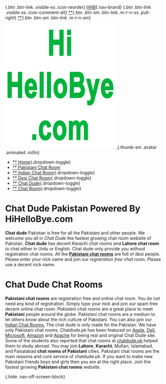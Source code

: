 <div class="section hbox stretch">

<div class="section vbox">

[](){.btn .btn-link .visible-xs .icon-reorder} [HHB](#){.nav-brand}
[](){.btn .btn-link .visible-xs .icon-comment-alt}
[**](indexbfd1.html?logout=1){.btn .btn-sm .btn-link .m-r-n-xs
.pull-right} [**](#nav){.btn .btn-sm .btn-link .m-l-n-sm}
<div class="section">

<div class="lter nav-user hidden-xs pos-rlt">

<div class="nav-avatar pos-rlt">

[![](images/hihellobye.jpg) <span
class="caret caret-white"></span>](#){.thumb-sm .avatar .animated
.rollIn}

</div>

</div>

-   [** <span>Home</span>](index.html){.dropdown-toggle}
-   [** <span>Pakistani Chat
    Room</span>](chat-room/pakistani-chat-rooms.html)
-   [** <span>Indian Chat
    Room</span>](chat-room/indian-chat-rooms.html){.dropdown-toggle}
-   [** <span>Desi Chat
    Room</span>](chat-room/desi-chat-rooms.html){.dropdown-toggle}
-   [** <span>Chat
    Dude</span>](chat-room/chat-dude/index.html){.dropdown-toggle}
-   [** <span>Chat Room</span>](chat-room/index.html){.dropdown-toggle}

</div>

</div>

<div id="content" class="section">

<div class="section vbox">

<div class="section scrollable wrapper">

Chat Dude Pakistan Powered By HiHelloBye.com
============================================

**Chat dude** Pakistan is free for all the Pakistani and other people.
We welcome you all in *Chat Dude* the fastest growing chat room website
of Pakistan. **Chat dude** has decent *Karachi chat rooms* and **Lahore
chat room** to chat either in Urdu or English. Chat dude only provide
you without registration chat rooms. All the [**Pakistani chat
rooms**](http://www.hihellobye.com/pakistani-chat-rooms.html) are full
of desi people. Please enter your nick name and join our *registration
free chat room*. Please use a decent nick name.

Chat Dude Chat Rooms
====================

**Pakistani chat rooms** are registration free and online chat room. You
do not need any kind of registration. Simply type your nick and join our
spam free decent online chat room. *Pakistani chat rooms* are a great
place to meet **Pakistani** people around the globe. Pakistani chat
rooms are a medium to let others know about the rich culture of
Pakistani. You can also join our [Indian Chat
Rooms.](http://www.chatdhamal.com/) The chat dude is only made for the
Pakistan. We have only Pakistani chat rooms. Chatdude.pk has been
featured on [Apple](https://discussions.apple.com/people/chatdude),
[Dell](http://en.community.dell.com/members/chatdude),
[Microsoft](https://social.msdn.microsoft.com/Profile/chatdude),
[Amazon](https://kdp.amazon.com/community/profile.jspa?userID=831275)
and [Apache](https://modules.apache.org/profile.lua?uid=136280) for
being real and original Chat Dude site. Some of the students also
reported that chat rooms at
[chatdude.pk](http://www.studyabroad.com/members/chatdude/default.aspx?)
helped them to study abroad. You may join **Lahore**, **Karachi**,
Multan, Islamabad, and Faisalabad **chat rooms of Pakistani** cities.
Pakistani chat rooms are the main reasons and core service of
chatdude.pk. If you want to make new Pakistani friends boys and girls
then you are at the right place. Join the fastest growing **Pakistani
chat rooms** website.

<div id="comments">

</div>

</div>

</div>

[](#){.hide .nav-off-screen-block}

</div>

</div>
